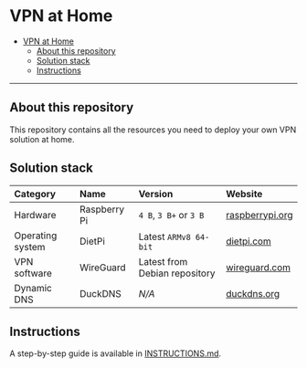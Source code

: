 # VPN at Home

- [VPN at Home](#vpn-at-home)
  - [About this repository](#about-this-repository)
  - [Solution stack](#solution-stack)
  - [Instructions](#instructions)

---

## About this repository

This repository contains all the resources you need to deploy your own VPN solution at home.

## Solution stack

Category|Name|Version|Website
:--|:--|:--|:--
Hardware|Raspberry Pi|`4 B`, `3 B+` or `3 B`|[raspberrypi.org](https://www.raspberrypi.org/)
Operating system|DietPi|Latest `ARMv8 64-bit`|[dietpi.com](https://dietpi.com/)
VPN software|WireGuard|Latest from Debian repository|[wireguard.com](https://www.wireguard.com/)
Dynamic DNS|DuckDNS|_N/A_|[duckdns.org](https://www.duckdns.org/)

## Instructions

A step-by-step guide is available in [INSTRUCTIONS.md](INSTRUCTIONS.md).
